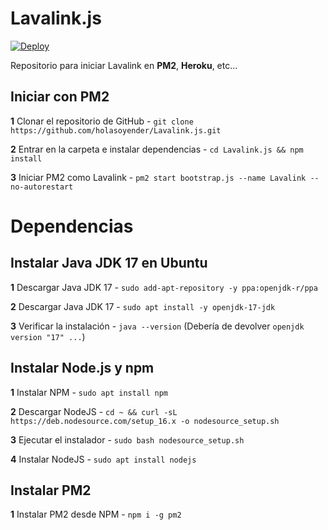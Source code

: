 # Lavalink.js

<a href="https://heroku.com/deploy?template=https://github.com/holasoyender/Lavalink.js">
    <img src="https://www.herokucdn.com/deploy/button.svg" alt="Deploy">
</a>

Repositorio para iniciar Lavalink en **PM2**, **Heroku**, etc...

## Iniciar con PM2

**1** Clonar el repositorio de GitHub - ```git clone https://github.com/holasoyender/Lavalink.js.git```

**2** Entrar en la carpeta e instalar dependencias - ```cd Lavalink.js && npm install```

**3** Iniciar PM2 como Lavalink - ```pm2 start bootstrap.js --name Lavalink --no-autorestart```

# Dependencias

## Instalar Java JDK 17 en Ubuntu

**1** Descargar Java JDK 17 - ```sudo add-apt-repository -y ppa:openjdk-r/ppa```

**2** Descargar Java JDK 17 - ```sudo apt install -y openjdk-17-jdk```

**3** Verificar la instalación - ```java --version``` (Debería de devolver `openjdk version "17" ...`)

## Instalar Node.js y npm

**1** Instalar NPM - ```sudo apt install npm```

**2** Descargar NodeJS - ```cd ~ && curl -sL https://deb.nodesource.com/setup_16.x -o nodesource_setup.sh```

**3** Ejecutar el instalador - ```sudo bash nodesource_setup.sh```

**4** Instalar NodeJS - ```sudo apt install nodejs```

## Instalar PM2 

**1** Instalar PM2 desde NPM - ```npm i -g pm2```
